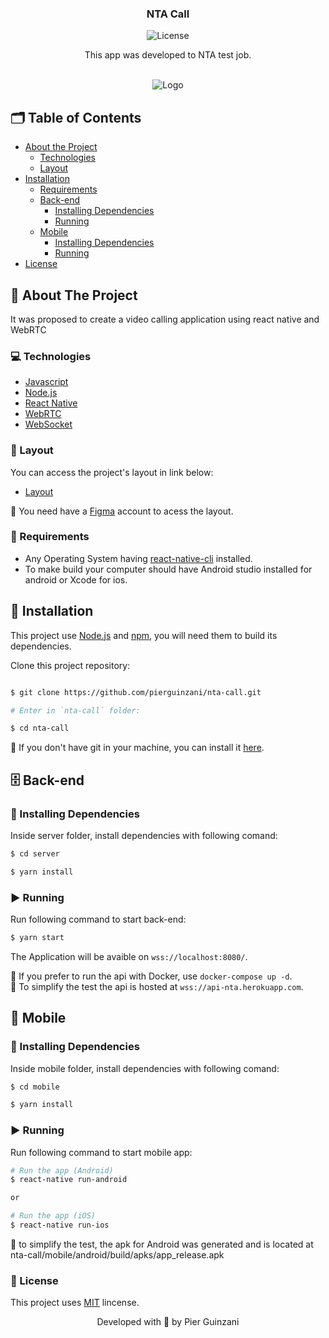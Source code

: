 <p align="center">
  <h3 align="center">NTA Call</h3>

<p align="center">
  <img src="https://img.shields.io/static/v1?label=Lincense&message=MIT&color=0000ff " alt="License" />
</p>

<p align="center">
    This app was developed to NTA test job.
    <br />
    <br />
  </p>
</p>

<p align="center">
  <img src="https://user-images.githubusercontent.com/49373874/141870783-fa155b87-f77e-4dfb-9440-81ede0eae10b.png" alt="Logo" />
  
</p>

<!-- TABLE OF CONTENTS -->
## 🗂 Table of Contents

* [About the Project](#book-about-the-project)
  * [Technologies](#computer-technologies)
  * [Layout](#art-layout)
* [Installation](#bricks-installation)
  * [Requirements](#construction-requirements)
  * [Back-end](#file_cabinet-back-end)
    * [Installing Dependencies](#construction-installing-dependencies)
    * [Running](#arrow_forward-running)
  * [Mobile](#lipstick-mobile)
    * [Installing Dependencies](#construction-installing-dependencies)
    * [Running](#arrow_forward-running)
* [License](#page_facing_up-license)

## :book: About The Project


It was proposed to create a video calling application using react native and WebRTC

### :computer: Technologies

* [Javascript](https://www.javascript.com/)
* [Node.js](https://nodejs.org/en/)
* [React Native](https://reactnative.dev/)
* [WebRTC](https://github.com/react-native-webrtc/react-native-webrtc)
* [WebSocket](http://www.websocket.org/)

### :art: Layout

You can access the project's layout in link below:

* [Layout](https://www.figma.com/file/KsrPCJWfpTuworLjgMxijT/NTA-Call?node-id=0%3A1)


🚨 You need have a [Figma](https://www.figma.com) account to acess the layout.

### :construction: Requirements
- Any Operating System having [react-native-cli](https://reactnative.dev/docs/environment-setup) installed.
- To make build your computer should have Android studio installed for android or Xcode for ios.

## :bricks: Installation

This project use [Node.js](https://nodejs.org/en/) and [npm](https://www.npmjs.com/), you will need them to build its dependencies.


Clone this project repository:
```bash

$ git clone https://github.com/pierguinzani/nta-call.git

# Enter in `nta-call` folder:

$ cd nta-call
```

🚨 If you don't have git in your machine, you can install it [here](https://git-scm.com/downloads).

## :file_cabinet: Back-end

### :construction: Installing Dependencies

Inside server folder, install dependencies with following comand:

```bash
$ cd server

$ yarn install
```


### :arrow_forward: Running

Run following command to start back-end:

```bash
$ yarn start
```

The Application will be avaible on `wss://localhost:8080/`. 

🚨 If you prefer to run the api with Docker, use `docker-compose up -d`. 
 <br />
🚨 To simplify the test the api is hosted at `wss://api-nta.herokuapp.com`.
## :lipstick: Mobile


### :construction: Installing Dependencies

Inside mobile folder, install dependencies with following comand:

```bash
$ cd mobile

$ yarn install
```


### :arrow_forward: Running

Run following command to start mobile app:

```bash
# Run the app (Android)
$ react-native run-android

or

# Run the app (iOS)
$ react-native run-ios
```

🚨 to simplify the test, the apk for Android was generated and is located at nta-call/mobile/android/build/apks/app_release.apk

### :page_facing_up: License

This project uses [MIT](https://github.com/pierguinzani/nta-call/blob/main/LICENSE) lincense.


<p align="center">Developed with 💜 by Pier Guinzani</p>
